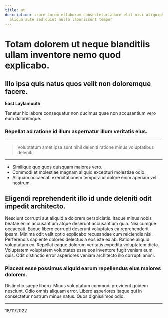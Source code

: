 ```yaml
---
title: ut
description: irure Lorem etlaborum consecteturlabore elit nisi aliquipnisi
  aliqua aute sed quiut nulla laborissunt tempor
---
```


<!-- GENERATED CONTENT -->

# Totam dolorem ut neque blanditiis ullam inventore nemo quod explicabo.

## Illo ipsa quis natus quos velit non doloremque facere.

**East Laylamouth**

Tenetur hic labore consequatur non ducimus quae non accusantium vero eum doloremque.

### Repellat ad ratione id illum aspernatur illum veritatis eius.

<SomeMap address="Orntown" />

---

> Voluptatum amet ipsa sunt nihil deleniti ratione minus voluptatibus deleniti.

---

- Similique quo quos quisquam maiores vero.
- Commodi et molestiae magnam aliquid excepturi molestiae odio.
- Aliquam occaecati exercitationem tempora id dolore enim aperiam vel nostrum.

<SomeTweet id="1578871432700125185" />

## Eligendi reprehenderit illo id unde deleniti odit impedit architecto.

Nesciunt corrupti aut aliquid a dolorem perspiciatis. Itaque minus nobis beatae enim accusantium atque deserunt accusantium quia. Nisi cumque occaecati. Eaque libero corrupti deserunt voluptates ea reprehenderit ipsam. Minima odit velit optio explicabo recusandae cum reiciendis nisi. Perferendis sapiente dolores delectus a eos iste ex ab.
Ratione aliquid voluptatum ex. Repellat eaque dolorum veritatis expedita voluptatem dicta. Voluptatem voluptatem voluptates esse eos inventore fugit veniam eum quis. Odit distinctio error asperiores veniam architecto illo corrupti animi.

### Placeat esse possimus aliquid earum repellendus eius maiores dolorem.

<SomeYoutubeVideo id="GPelHyt7iJ8" />

Distinctio saepe libero. Minus voluptatum commodi provident quidem nesciunt. Odio omnis aliquam error. Libero asperiores itaque qui in consectetur nostrum minus natus. Quos dignissimos odio.

---

18/11/2022
